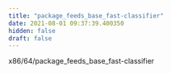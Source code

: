 ```yaml
---
title: "package_feeds_base_fast-classifier"
date: 2021-08-01 09:37:39.400350
hidden: false
draft: false
---
```


x86/64/package_feeds_base_fast-classifier

